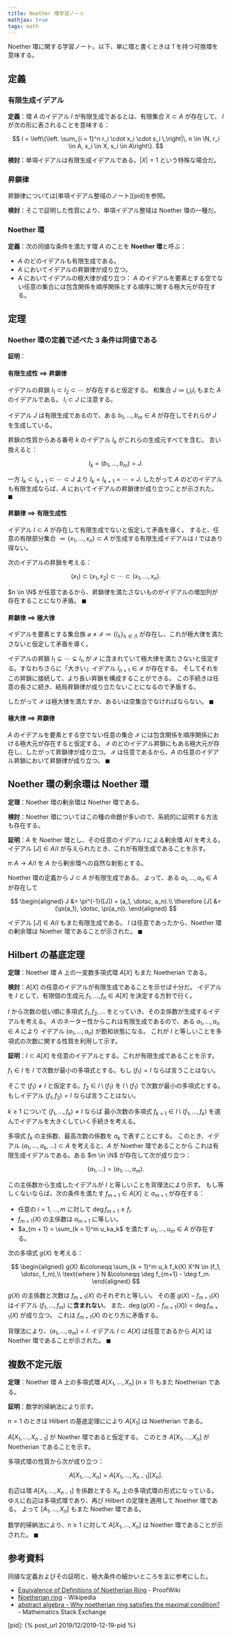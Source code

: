 ```yaml
---
title: Noether 環学習ノート
mathjax: true
tags: math
---
```


Noether 環に関する学習ノート。以下、単に環と書くときは 1 を持つ可換環を意味する。

## 定義

### 有限生成イデアル

**定義**：環 $A$ のイデアル $I$ が有限生成であるとは、有限集合 $X \subset A$ が存在して、
$I$ が次の形に表されることを意味する：

$$
I = \left\{\left. \sum_{i = 1}^n r_i \cdot x_i \cdot s_i \,\right|\, n \in \N, r_i \in A, x_i \in X, s_i \in A\right\}.
$$

**検討**：単項イデアルは有限生成イデアルである。$\lvert X \rvert = 1$ という特殊な場合だ。

### 昇鎖律

昇鎖律については[単項イデアル整域のノート][pid]を参照。

**検討**：そこで証明した性質により、単項イデアル整域は Noether 環の一種だ。

### Noether 環

**定義**：次の同値な条件を満たす環 $A$ のことを **Noether 環**と呼ぶ：

* $A$ のどのイデアルも有限生成である。
* $A$ においてイデアルの昇鎖律が成り立つ。
* $A$ においてイデアルの極大律が成り立つ：
  $A$ のイデアルを要素とする空でない任意の集合には包含関係を順序関係とする順序に関する極大元が存在する。

## 定理

### Noether 環の定義で述べた 3 条件は同値である

**証明**：

#### 有限生成性 $\implies$ 昇鎖律

イデアルの昇鎖 $I_1 \subset I_2 \subset \dotsb$ が存在すると仮定する。
和集合 $J \coloneqq \bigcup_{i} I_i$ もまた $A$ のイデアルである。
$I_i \subset J$ に注意する。

イデアル $J$ は有限生成であるので、ある $b_1, \dotsc, b_m \in A$ が存在してそれらが $J$ を生成している。

昇鎖の性質からある番号 $k$ のイデアル $I_k$ がこれらの生成元すべてを含む。
言い換えると：

$$
I_k = (b_1, \dotsc, b_m) = J.
$$

一方 $I_k \subset I_{k + 1} \subset \dotsb \subset J$ より
$I_k = I_{k + 1} = \dotsb = J.$
したがって $A$ のどのイデアルも有限生成ならば、$A$ においてイデアルの昇鎖律が成り立つことが示された。
$\blacksquare$

#### 昇鎖律 $\implies$ 有限生成性

イデアル $I \subset A$ が存在して有限生成でないと仮定して矛盾を導く。
すると、任意の有限部分集合 $\coloneqq \lbrace x_1, \dots, x_n \rbrace \subset A$ が生成する有限生成イデアルは
$I$ ではあり得ない。

次のイデアルの昇鎖を考える：

$$
(x_1) \subset (x_1, x_2) \subset \dotsb \subset (x_1, \dotsc, x_n).
$$

$n \in \N$ が任意であるから、昇鎖律を満たさないものがイデアルの増加列が存在することになり矛盾。
$\blacksquare$

#### 昇鎖律 $\implies$ 極大律

イデアルを要素とする集合族 $\varnothing \ne \mathscr I \coloneqq \lbrace I_\lambda \rbrace_{\lambda \in \Lambda}$
が存在し、これが極大律を満たさないと仮定して矛盾を導く。

イデアルの昇鎖 $I_1 \subsetneq \dotsb \subsetneq I_n$ が $\mathscr I$
に含まれていて極大律を満たさないと仮定する。すなわちさらに「大きい」イデアル $I_{n + 1} \in \mathscr I$ が存在する。
そしてそれをこの昇鎖に接続して、より長い昇鎖を構成することができる。
この手続きは任意の長さに続き、結局昇鎖律が成り立たないことになるので矛盾する。

したがって $\mathscr I$ は極大律を満たすか、あるいは空集合でなければならない。
$\blacksquare$

#### 極大律 $\implies$ 昇鎖律

$A$ のイデアルを要素とする空でない任意の集合 $\mathscr I$ には包含関係を順序関係における極大元が存在すると仮定する。
$\mathscr I$ のどのイデアル昇鎖にもある極大元が存在し、したがって昇鎖律が成り立つ。
$\mathscr I$ は任意であるから、$A$ の任意のイデアル昇鎖において昇鎖律が成り立つ。
$\blacksquare$

## Noether 環の剰余環は Noether 環

**定理**：Noether 環の剰余環は Noether 環である。

**検討**：Noether 環についてはこの種の命題が多いので、系統的に証明する方法も存在する。

**証明**：$A$ を Noether 環とし、その任意のイデアル $I$ による剰余環 $A/I$ を考える。
イデアル $[J] \in A/I$ が与えられたとき、これが有限生成であることを示す。

$\pi\colon A \longrightarrow A/I$ を $A$ から剰余環への自然な射影とする。

Noether 環の定義から $J \subset A$ が有限生成である。
よって、ある $a_1, \dotsc, a_n \in A$ が存在して

$$
\begin{aligned}
J &= \pi^{-1}([J]) = (a_1, \dotsc, a_n).\\
\therefore [J] &= (\pi(a_1), \dotsc, \pi(a_n)).
\end{aligned}
$$

イデアル $[J] \in A/I$ もまた有限生成である。
$I$ は任意であったから、Noether 環の剰余環は Noether 環であることが示された。
$\blacksquare$

## Hilbert の基底定理

**定理**：Noether 環 $A$ 上の一変数多項式環 $A[X]$ もまた Noetherian である。

**検討**：$A[X]$ の任意のイデアルが有限生成であることを示せば十分だ。
イデアルを $I$ として、有限個の生成元 $f_1, \dotsc, f_n \in A[X]$ を決定する方針で行く。

$I$ から次数の低い順に多項式 $f_1, f_2, \dotsc$ をとっていき、その主係数が生成するイデアルを考える。
$A$ のネーター性からこれは有限生成であるので、ある $a_1, \dotsc, a_n \in A$ により
イデアル $(a_1, \dotsc, a_n)$ が飽和状態になる。
これが $I$ と等しいことを多項式の次数に関する性質を利用して示す。

**証明**：$I \subset A[X]$ を任意のイデアルとする。これが有限生成であることを示す。

$f_1 \in I$ を $I$ で次数が最小の多項式とする。もし $(f_1) = I$ ならば言うことはない。

そこで $(f_1) \ne I$ と仮定する。$f_2 \in I\setminus(f_1)$ を $I\setminus(f_1)$ で次数が最小の多項式とする。
もしイデアル $(f_1, f_2) = I$ ならば言うことはない。

$k \ge 1$ について $(f_1, \dotsc, f_k) \ne I$ ならば
最小次数の多項式 $f_{k + 1}\in I\setminus(f_1, \dotsc, f_k)$ を選んでイデアルを大きくしていく手続きを考える。

多項式 $f_k$ の主係数、最高次数の係数を $a_k$ で表すことにする。
このとき、イデアル $(a_1, \dotsc, a_k, \dotsc) \subset A$ を考えると、$A$ が Noether 環であることから
これは有限生成イデアルである。ある $m \in \N$ が存在して次が成り立つ：

$$
(a_1, \dotsc) = (a_1, \dotsc, a_m).
$$

この主係数から生成したイデアルが $I$ と等しいことを背理法により示す。
もし等しくないならば、次の条件を満たす $f_{m + 1}\in A[X]$ と $a_{m + 1}$ が存在する：

* 任意の $i = 1, \dotsc, m$ に対して $\deg f_{m + 1} \ge f_i.$
* $f_{m + 1}(X)$ の主係数は $a_{m + 1}$ に等しい。
* $a_{m + 1} = \sum_{k = 1}^m u_ka_k$ を満たす $u_1, \dotsc, u_m \in A$ が存在する。

次の多項式 $g(X)$ を考える：

$$
\begin{aligned}
g(X) &\coloneqq \sum_{k = 1}^m u_k f_k(X) X^N \in (f_1, \dotsc, f_m),\\
\text{where } N &\coloneqq \deg f_{m+1} - \deg f_m.
\end{aligned}
$$

$g(X)$ の主係数と次数は $f_{m + 1}(X)$ のそれぞれと等しい。
その差 $g(X) - f_{m + 1}(X)$ はイデアル $(f_1, \dotsc, f_m)$ に**含まれない**。
また、$\deg(g(X) - f_{m + 1}(X)) \lt \deg f_{m + 1}(X)$ が成り立つ。
これは $f_{m + 1}(X)$ のとり方に矛盾する。

背理法により、$(a_1, \dotsc, a_m) = I.$
イデアル $I \subset A[X]$ は任意であるから $A[X]$ は Noether 環であることが示された。
$\blacksquare$

## 複数不定元版

**定理**：Noether 環 $A$ 上の多項式環 $A[X_1, \dotsc, X_n]\;(n \ge 1)$ もまた Noetherian である。

**証明**：数学的帰納法により示す。

$n = 1$ のときは Hilbert の基底定理ににより $A[X_1]$ は Noetherian である。

$A[X_1, \dotsc, X_{n - 1}]$ が Noether 環であると仮定する。
このとき $A[X_1, \dotsc, X_{n}]$ が Noetherian であることを示す。

多項式環の性質から次が成り立つ：

$$
A[X_1, \dotsc, X_n] = A[X_1, \dotsc, X_{n-1}][X_n].
$$

右辺は環 $A[X_1, \dotsc, X_{n-1}]$ を係数とする $X_n$ 上の多項式環の形式になっている。
ゆえに右辺は多項式環であり、再び Hilbert の定理を適用して Noether 環である。
よって $[A_1, \dotsc, X_n]$ もまた Noether 環である。

数学的帰納法により、$n \ge 1$ に対して $A[X_1, \dotsc, X_{n}]$ は Noether 環であることが示された。
$\blacksquare$

## 参考資料

同値な定義およびその証明と、極大条件の細かいところを主に参考にした。

* [Equivalence of Definitions of Noetherian Ring](https://proofwiki.org/wiki/Equivalence_of_Definitions_of_Noetherian_Ring) - ProofWiki
* [Noetherian ring](https://en.wikipedia.org/wiki/Noetherian_ring) - Wikipedia
* [abstract algebra - Why noetherian ring satisfies the maximal condition?](https://math.stackexchange.com/questions/2631016/why-noetherian-ring-satisfies-the-maximal-condition) - Mathematics Stack Exchange

[pid]: {% post_url 2019/12/2019-12-19-pid %}
